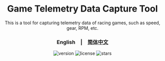 

<div align="center">
  <h1>Game Telemetry Data Capture Tool</h1>
  <p>This is a tool for capturing telemetry data of racing games, such as speed, gear, RPM, etc.</p>
  <p>
    <h3><span>English</span>&emsp;|&emsp;<a href="./README_zh-CN.md">简体中文</a></h3>
  </p>
  <p>
    <img src="https://img.shields.io/github/package-json/v/yzz491849417/Game-Telemetry-Data-Capture" alt="version">
    <img src="https://img.shields.io/github/license/yzz491849417/Game-Telemetry-Data-Capture" alt="license">
    <img src="https://img.shields.io/github/stars/yzz491849417/Game-Telemetry-Data-Capture?style=social" alt="stars">
  </p>
</div>
